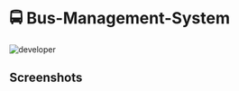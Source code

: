 # 🚍 Bus-Management-System
![developer](https://img.shields.io/badge/Developed%20By%20%3A-Sakshi%20Gupta-red)
## Screenshots
